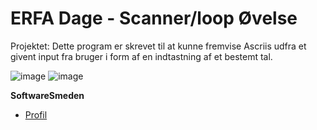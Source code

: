# ERFA Dage - Scanner/loop Øvelse

Projektet:
Dette program er skrevet til at kunne fremvise Ascriis udfra et givent input fra bruger i form af en indtastning af et bestemt tal.

![image](https://user-images.githubusercontent.com/89922905/132210422-00e98fbc-7c5f-453a-8daf-a1bfc0abc12d.png)
![image](https://user-images.githubusercontent.com/89922905/132210994-44dc0a10-5de5-43e1-ad9d-f33177fda458.png)








**SoftwareSmeden**

- [Profil](https://github.com/SoftwareSmeden "SoftwareSmeden")
